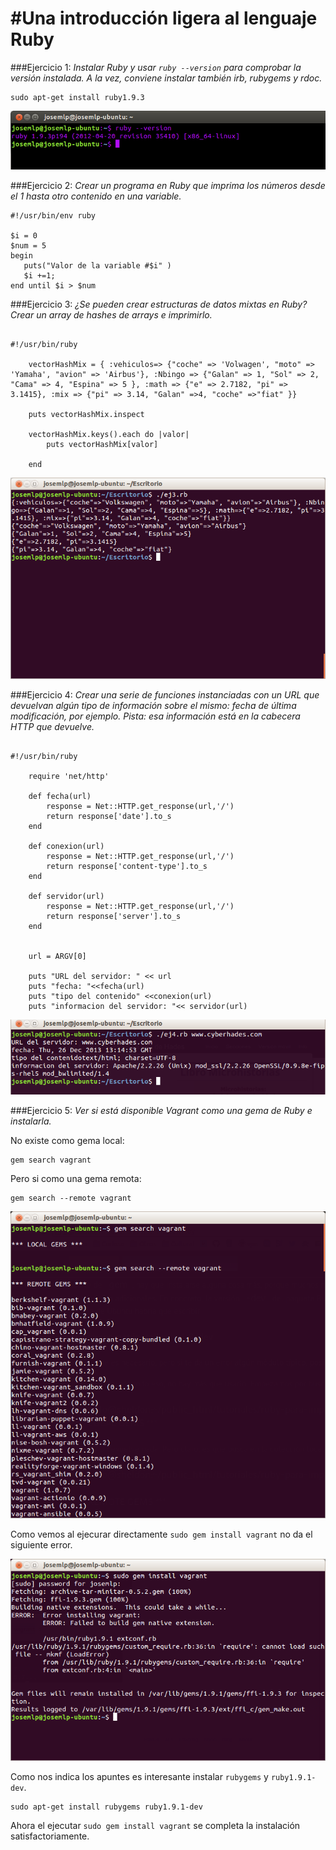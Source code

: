 #Una introducción ligera al lenguaje Ruby
================================================


###Ejercicio 1:
_Instalar Ruby y usar ```ruby --version``` para comprobar la versión instalada.
A la vez, conviene instalar también irb, rubygems y rdoc._


~~~
sudo apt-get install ruby1.9.3
~~~

![version](https://github.com/josemlp91/IV_work/blob/master/capturas_Ruby/josemlp@josemlp-ubuntu:%20~_041.png?raw=true)


###Ejercicio 2:
_Crear un programa en Ruby que imprima los números desde el 1 hasta otro contenido en una variable._

~~~
#!/usr/bin/env ruby

$i = 0
$num = 5
begin
   puts("Valor de la variable #$i" )
   $i +=1;
end until $i > $num
~~~



###Ejercicio 3:
_¿Se pueden crear estructuras de datos mixtas en Ruby? Crear un array de hashes de arrays e imprimirlo._

~~~

#!/usr/bin/ruby

    vectorHashMix = { :vehiculos=> {"coche" => 'Volwagen', "moto" => 'Yamaha', "avion" => 'Airbus'}, :Nbingo => {"Galan" => 1, "Sol" => 2, "Cama" => 4, "Espina" => 5 }, :math => {"e" => 2.7182, "pi" => 3.1415}, :mix => {"pi" => 3.14, "Galan" =>4, "coche" =>"fiat" }}

    puts vectorHashMix.inspect

    vectorHashMix.keys().each do |valor|
        puts vectorHashMix[valor]

    end

~~~
![estructuraMixta](https://github.com/josemlp91/IV_work/blob/master/capturas_Ruby/josemlp@josemlp-ubuntu:%20~-Escritorio_005.png?raw=true)


###Ejercicio 4:
_Crear una serie de funciones instanciadas con un URL que devuelvan algún tipo de información sobre el mismo: fecha de última modificación, por ejemplo. Pista: esa información está en la cabecera HTTP que devuelve._


~~~

#!/usr/bin/ruby

    require 'net/http'

    def fecha(url)
        response = Net::HTTP.get_response(url,'/')
        return response['date'].to_s
    end

    def conexion(url)
        response = Net::HTTP.get_response(url,'/')
        return response['content-type'].to_s
    end

    def servidor(url)
        response = Net::HTTP.get_response(url,'/')
        return response['server'].to_s
    end


    url = ARGV[0]

    puts "URL del servidor: " << url
    puts "fecha: "<<fecha(url)
    puts "tipo del contenido" <<conexion(url)
    puts "informacion del servidor: "<< servidor(url)

~~~

![infServidor](https://github.com/josemlp91/IV_work/blob/master/capturas_Ruby/josemlp@josemlp-ubuntu:%20~-Escritorio_002.png?raw=true)


###Ejercicio 5:
_Ver si está disponible Vagrant como una gema de Ruby e instalarla._

No existe como gema local:

~~~
gem search vagrant
~~~

Pero si como una gema remota:

~~~
gem search --remote vagrant
~~~

![gemaNodisponible](https://github.com/josemlp91/IV_work/blob/master/capturas_Ruby/josemlp@josemlp-ubuntu:%20~_003.png?raw=true)

Como vemos al ejecurar directamente ```sudo gem install vagrant``` no da el siguiente error.

![error](https://github.com/josemlp91/IV_work/blob/master/capturas_Ruby/josemlp@josemlp-ubuntu:%20~_004.png?raw=true)

Como nos indica los apuntes es interesante instalar ```rubygems``` y  ```ruby1.9.1-dev```.

~~~
sudo apt-get install rubygems ruby1.9.1-dev
~~~

Ahora el ejecutar ```sudo gem install vagrant``` se completa la instalación satisfactoriamente.






